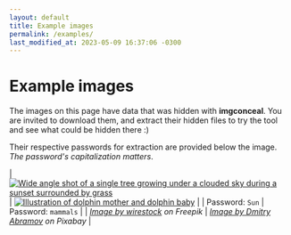 ```yaml
---
layout: default
title: Example images
permalink: /examples/
last_modified_at: 2023-05-09 16:37:06 -0300
---
```


<style>
table {
    width: 100%;
    max-width: 800px;
    margin: 0 auto;
}

table img {
    width: 100%;
}

table code {
    font-size: large;
    font-weight: bold;
}
</style>

# Example images

The images on this page have data that was hidden with **imgconceal**. You are invited to download them, and extract their hidden files to try the tool and see what could be hidden there :)

Their respective passwords for extraction are provided below the image. *The password's capitalization matters*.

| <a href="{{ 'assets/sunset.jpg' | relative_url }}" target="_blank" title="Image by wirestock on Freepik"><img src="{{ 'assets/sunset.jpg' | relative_url }}" alt="Wide angle shot of a single tree growing under a clouded sky during a sunset surrounded by grass" /></a> | <a href="{{ 'assets/dolphins.png' | relative_url }}" target="_blank" title="Image by Dmitry Abramov on Pixabay"><img src="{{ 'assets/dolphins.png' | relative_url }}" alt="Illustration of dolphin mother and dolphin baby" /></a> |
|  Password: `Sun` | Password: `mammals` |
| <em><a href="https://www.freepik.com/free-photo/wide-angle-shot-single-tree-growing-clouded-sky-during-sunset-surrounded-by-grass_11342065.htm" target="_blank">Image by wirestock</a> on Freepik</em> | <em><a href="https://pixabay.com/vectors/dolphin-sea-animals-3321762/" target="_blank">Image by Dmitry Abramov</a> on Pixabay</em> |